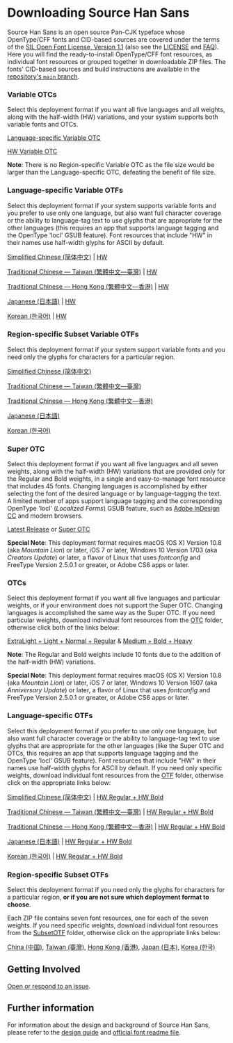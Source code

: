 # Downloading Source Han Sans

Source Han Sans is an open source Pan-CJK typeface whose OpenType/CFF fonts and CID-based sources are covered under the terms of the [SIL Open Font License, Version 1.1](http://scripts.sil.org/OFL) (also see the [LICENSE](LICENSE.txt) and [FAQ](http://scripts.sil.org/cms/scripts/page.php?item_id=OFL-FAQ_web)). Here you will find the ready-to-install OpenType/CFF font resources, as individual font resources or grouped together in downloadable ZIP files. The fonts' CID-based sources and build instructions are available in the [repository's `main` branch](https://github.com/adobe-fonts/source-han-sans/). 

### Variable OTCs

Select this deployment format if you want all five languages and all weights, along with the half-width (HW) variations, and your system supports both variable fonts and OTCs.

[Language-specific Variable OTC](https://github.com/adobe-fonts/source-han-sans/raw/release/Variable/OTC/SourceHanSans-VF.ttc)

[HW Variable OTC](https://github.com/adobe-fonts/source-han-sans/raw/release/Variable/OTC/SourceHanSansHW-VF.ttc)

**Note**: There is no Region-specific Variable OTC as the file size would be larger than the 
Language-specific OTC, defeating the benefit of file size. 

### Language-specific Variable OTFs

Select this deployment format if your system supports variable fonts and you prefer to use only one language, but also want full character coverage or the ability to language-tag text to use glyphs that are appropriate for the other languages (this requires an app that supports language tagging and the OpenType 'locl' GSUB feature). Font resources that include "HW" in their names use half-width glyphs for ASCII by default.

[Simplified Chinese (简体中文)](https://github.com/adobe-fonts/source-han-sans/raw/release/Variable/SourceHanSansSC-VF.otf) | [HW](https://github.com/adobe-fonts/source-han-sans/raw/release/Variable/HW/SourceHanSansHWSC-VF.otf)

[Traditional Chinese — Taiwan (繁體中文—臺灣)](https://github.com/adobe-fonts/source-han-sans/raw/release/Variable/SourceHanSansTC-VF.otf) | [HW](https://github.com/adobe-fonts/source-han-sans/raw/release/Variable/HW/SourceHanSansHWTC-VF.otf)

[Traditional Chinese — Hong Kong (繁體中文—香港)](https://github.com/adobe-fonts/source-han-sans/raw/release/Variable/SourceHanSansHC-VF.otf) | [HW](https://github.com/adobe-fonts/source-han-sans/raw/release/Variable/HW/SourceHanSansHWHC-VF.otf)

[Japanese (日本語)](https://github.com/adobe-fonts/source-han-sans/raw/release/Variable/SourceHanSans-VF.otf) | [HW](https://github.com/adobe-fonts/source-han-sans/raw/release/Variable/HW/SourceHanSansHW-VF.otf)

[Korean (한국어)](https://github.com/adobe-fonts/source-han-sans/raw/release/Variable/SourceHanSansK-VF.otf) | [HW](https://github.com/adobe-fonts/source-han-sans/raw/release/Variable/HW/SourceHanSansHWK-VF.otf)

### Region-specific Subset Variable OTFs

Select this deployment format if your system support variable fonts and you need only the glyphs for characters for a particular region.

[Simplified Chinese (简体中文)](https://github.com/adobe-fonts/source-han-sans/raw/release/Variable/Subset/SourceHanSansCN-VF.otf)

[Traditional Chinese — Taiwan (繁體中文—臺灣)](https://github.com/adobe-fonts/source-han-sans/raw/release/Variable/Subset/SourceHanSansTW-VF.otf)

[Traditional Chinese — Hong Kong (繁體中文—香港)](https://github.com/adobe-fonts/source-han-sans/raw/release/Variable/Subset/SourceHanSansHK-VF.otf)

[Japanese (日本語)](https://github.com/adobe-fonts/source-han-sans/raw/release/Variable/Subset/SourceHanSansJP-VF.otf)

[Korean (한국어)](https://github.com/adobe-fonts/source-han-sans/raw/release/Variable/Subset/SourceHanSansKR-VF.otf)

### Super OTC

Select this deployment format if you want all five languages and all seven weights, along with the half-width (HW) variations that are provided only for the Regular and Bold weights, in a single and easy-to-manage font resource that includes 45 fonts. Changing languages is accomplished by either selecting the font of the desired language or by language-tagging the text. A limited number of apps support language tagging and the corresponding OpenType 'locl' (*Localized Forms*) GSUB feature, such as [Adobe InDesign CC](https://www.adobe.com/products/indesign.html) and modern browsers.

[Latest Release](https://github.com/adobe-fonts/source-han-sans/releases/latest/) or [Super OTC](https://github.com/adobe-fonts/source-han-sans/raw/release/SuperOTC/SourceHanSans.ttc.zip)

**Special Note**: This deployment format requires macOS (OS X) Version 10.8 (aka *Mountain Lion*) or later, iOS 7 or later, Windows 10 Version 1703 (aka *Creators Update*) or later, a flavor of Linux that uses *fontconfig* and FreeType Version 2.5.0.1 or greater, or Adobe CS6 apps or later.

### OTCs

Select this deployment format if you want all five languages and particular weights, or if your environment does not support the Super OTC. Changing languages is accomplished the same way as the Super OTC. If you need particular weights, download individual font resources from the [OTC](OTC) folder, otherwise click both of the links below:

[ExtraLight + Light + Normal + Regular](https://github.com/adobe-fonts/source-han-sans/raw/release/OTC/SourceHanSansOTC_EL-R.zip) & [Medium + Bold + Heavy](https://github.com/adobe-fonts/source-han-sans/raw/release/OTC/SourceHanSansOTC_M-H.zip)

**Note**: The Regular and Bold weights include 10 fonts due to the addition of the half-width (HW) variations.

**Special Note**: This deployment format requires macOS (OS X) Version 10.8 (aka *Mountain Lion*) or later, iOS 7 or later, Windows 10 Version 1607 (aka *Anniversary Update*) or later, a flavor of Linux that uses *fontconfig* and FreeType Version 2.5.0.1 or greater, or Adobe CS6 apps or later.

### Language-specific OTFs

Select this deployment format if you prefer to use only one language, but also want full character coverage or the ability to language-tag text to use glyphs that are appropriate for the other languages (like the Super OTC and OTCs, this requires an app that supports language tagging and the OpenType 'locl' GSUB feature). Font resources that include "HW" in their names use half-width glyphs for ASCII by default. If you need only specific weights, download individual font resources from the [OTF](OTF) folder, otherwise click on the appropriate links below:

[Simplified Chinese (简体中文)](https://github.com/adobe-fonts/source-han-sans/raw/release/OTF/SourceHanSansSC.zip) | [HW Regular + HW Bold](https://github.com/adobe-fonts/source-han-sans/raw/release/OTF/SourceHanSansHWSC.zip)

[Traditional Chinese — Taiwan (繁體中文—臺灣)](https://github.com/adobe-fonts/source-han-sans/raw/release/OTF/SourceHanSansTC.zip) | [HW Regular + HW Bold](https://github.com/adobe-fonts/source-han-sans/raw/release/OTF/SourceHanSansHWTC.zip)

[Traditional Chinese — Hong Kong (繁體中文—香港)](https://github.com/adobe-fonts/source-han-sans/raw/release/OTF/SourceHanSansHC.zip) | [HW Regular + HW Bold](https://github.com/adobe-fonts/source-han-sans/raw/release/OTF/SourceHanSansHWHC.zip)

[Japanese (日本語)](https://github.com/adobe-fonts/source-han-sans/raw/release/OTF/SourceHanSansJ.zip) | [HW Regular + HW Bold](https://github.com/adobe-fonts/source-han-sans/raw/release/OTF/SourceHanSansHWJ.zip)

[Korean (한국어)](https://github.com/adobe-fonts/source-han-sans/raw/release/OTF/SourceHanSansK.zip) | [HW Regular + HW Bold](https://github.com/adobe-fonts/source-han-sans/raw/release/OTF/SourceHanSansHWK.zip)

### Region-specific Subset OTFs

Select this deployment format if you need only the glyphs for characters for a particular region, **or if you are not sure which deployment format to choose**.

Each ZIP file contains seven font resources, one for each of the seven weights. If you need specific weights, download individual font resources from the [SubsetOTF](SubsetOTF) folder, otherwise click on the appropriate links below:

[China (中国)](https://github.com/adobe-fonts/source-han-sans/raw/release/SubsetOTF/SourceHanSansCN.zip), [Taiwan (臺灣)](https://github.com/adobe-fonts/source-han-sans/raw/release/SubsetOTF/SourceHanSansTW.zip), [Hong Kong (香港)](https://github.com/adobe-fonts/source-han-sans/raw/release/SubsetOTF/SourceHanSansHK.zip), [Japan (日本)](https://github.com/adobe-fonts/source-han-sans/raw/release/SubsetOTF/SourceHanSansJP.zip), [Korea (한국)](https://github.com/adobe-fonts/source-han-sans/raw/release/SubsetOTF/SourceHanSansKR.zip)

## Getting Involved

[Open or respond to an issue](https://github.com/adobe-fonts/source-han-sans/issues/).

## Further information

For information about the design and background of Source Han Sans, please refer to the [design guide](https://github.com/adobe-fonts/source-han-sans/raw/release/SourceHanSansDesignGuide.pdf) and [official font readme file](https://github.com/adobe-fonts/source-han-sans/raw/release/SourceHanSansReadMe.pdf).
